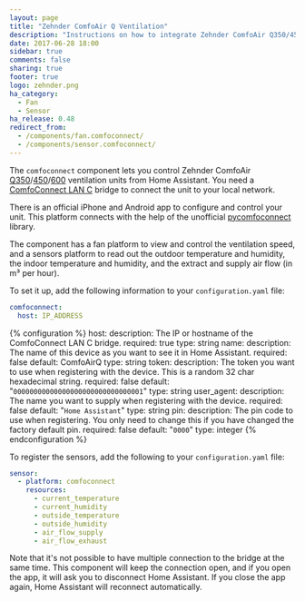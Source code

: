 ```yaml
---
layout: page
title: "Zehnder ComfoAir Q Ventilation"
description: "Instructions on how to integrate Zehnder ComfoAir Q350/450/600 ventilation systems into Home Assistant."
date: 2017-06-28 18:00
sidebar: true
comments: false
sharing: true
footer: true
logo: zehnder.png
ha_category:
  - Fan
  - Sensor
ha_release: 0.48
redirect_from:
  - /components/fan.comfoconnect/
  - /components/sensor.comfoconnect/
---
```


The `comfoconnect` component lets you control Zehnder ComfoAir [Q350](http://www.international.zehnder-systems.com/products-and-systems/comfosystems/zehnder-comfoair-q350-st)/[450](http://www.international.zehnder-systems.com/products-and-systems/comfosystems/zehnder-comfoair-q450-st)/[600](http://www.international.zehnder-systems.com/products-and-systems/comfosystems/zehnder-comfoair-q600-st)
ventilation units from Home Assistant. You need a [ComfoConnect LAN C](http://www.zehnder.co.uk/products-and-systems/comfortable-indoor-ventilation/ms-comfoair-q/ideal-control#node-21233)
bridge to connect the unit to your local network.

There is an official iPhone and Android app to configure and control your unit. This platform connects with the help of
the unofficial [pycomfoconnect](https://github.com/michaelarnauts/comfoconnect) library.

The component has a fan platform to view and control the ventilation speed, and a sensors platform to read out the outdoor temperature and humidity, the indoor temperature and humidity, and the extract and supply air flow (in m³ per hour).

To set it up, add the following information to your `configuration.yaml` file:

```yaml
comfoconnect:
  host: IP_ADDRESS
```

{% configuration %}
host:
  description: The IP or hostname of the ComfoConnect LAN C bridge.
  required: true
  type: string
name:
  description: The name of this device as you want to see it in Home Assistant.
  required: false
  default: ComfoAirQ
  type: string
token:
  description: The token you want to use when registering with the device. This is a random 32 char hexadecimal string.
  required: false
  default: "`00000000000000000000000000000001`"
  type: string
user_agent:
  description: The name you want to supply when registering with the device.
  required: false
  default: "`Home Assistant`"
  type: string
pin:
  description: The pin code to use when registering. You only need to change this if you have changed the factory default pin.
  required: false
  default: "`0000`"
  type: integer
{% endconfiguration %}

To register the sensors, add the following to your `configuration.yaml` file:

```yaml
sensor:
  - platform: comfoconnect
    resources:
      - current_temperature
      - current_humidity
      - outside_temperature
      - outside_humidity
      - air_flow_supply
      - air_flow_exhaust
```

<p class='note'>
Note that it's not possible to have multiple connection to the bridge at the same time. This component will keep the connection open, and if you open the app, it will ask you to disconnect Home Assistant. If you close the app again, Home Assistant will reconnect automatically.
</p>
